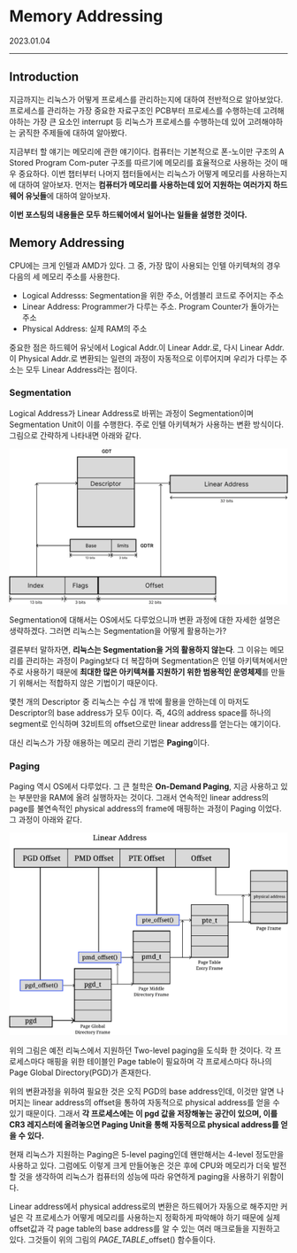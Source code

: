 # Memory Addressing

2023.01.04

---

## Introduction

지금까지는 리눅스가 어떻게 프로세스를 관리하는지에 대하여 전반적으로 알아보았다. 프로세스를 관리하는 가장 중요한 자료구조인 PCB부터 프로세스를 수행하는데 고려해야하는 가장 큰 요소인 interrupt 등 리눅스가 프로세스를 수행하는데 있어 고려해야하는 굵직한 주제들에 대하여 알아봤다.

지금부터 할 얘기는 메모리에 관한 얘기이다. 컴퓨터는 기본적으로 폰-노이만 구조의 A Stored Program Com-puter 구조를 따르기에 메모리를 효율적으로 사용하는 것이 매우 중요하다. 이번 챕터부터 나머지 챕터들에서는 리눅스가 어떻게 메모리를 사용하는지에 대하여 알아보자. 먼저는 **컴퓨터가 메모리를 사용하는데 있어 지원하는 여러가지 하드웨어 유닛들**에 대하여 알아보자. 

**이번 포스팅의 내용들은 모두 하드웨어에서 일어나는 일들을 설명한 것이다.**

## Memory Addressing

CPU에는 크게 인텔과 AMD가 있다. 그 중, 가장 많이 사용되는 인텔 아키텍쳐의 경우 다음의 세 메모리 주소를 사용한다.

- Logical Addresss: Segmentation을 위한 주소, 어셈블리 코드로 주어지는 주소
- Linear Address: Programmer가 다루는 주소. Program Counter가 돌아가는 주소
- Physical Address: 실제 RAM의 주소

중요한 점은 하드웨어 유닛에서 Logical Addr.이 Linear Addr.로, 다시 Linear Addr.이 Physical Addr.로 변환되는 일련의 과정이 자동적으로 이루어지며 우리가 다루는 주소는 모두 Linear Address라는 점이다.

### Segmentation

Logical Address가 Linear Address로 바뀌는 과정이 Segmentation이며 Segmentation Unit이 이를 수행한다. 주로 인텔 아키텍쳐가 사용하는 변환 방식이다. 그림으로 간략하게 나타내면 아래와 같다.

![Untitled](Memory%20Addressing%20e87f6fded9214b37badb554ca7fe4b99/Untitled.png)

Segmentation에 대해서는 OS에서도 다루었으니까 변환 과정에 대한 자세한 설명은 생략하겠다. 그러면 리눅스는 Segmentation을 어떻게 활용하는가?

결론부터 말하자면, **리눅스는 Segmentation을 거의 활용하지 않는다**. 그 이유는 메모리를 관리하는 과정이 Paging보다 더 복잡하며 Segmentation은 인텔 아키텍쳐에서만 주로 사용하기 때문에 **최대한 많은 아키텍쳐를 지원하기 위한 범용적인 운영체제**를 만들기 위해서는 적합하지 않은 기법이기 때문이다. 

몇천 개의 Descriptor 중 리눅스는 수십 개 밖에 활용을 안하는데 이 마저도 Descriptor의 base address가 모두 0이다. 즉, 4G의 address space를 하나의 segment로 인식하며 32비트의 offset으로만 linear address를 얻는다는 얘기이다.

대신 리눅스가 가장 애용하는 메모리 관리 기법은 **Paging**이다.

### Paging

Paging 역시 OS에서 다루었다. 그 큰 철학은 **On-Demand Paging**, 지금 사용하고 있는 부분만을 RAM에 올려 실행하자는 것이다. 그래서 연속적인 linear address의 page를 불연속적인 physical address의 frame에 매핑하는 과정이 Paging 이었다. 그 과정이 아래와 같다.

![Untitled](Memory%20Addressing%20e87f6fded9214b37badb554ca7fe4b99/Untitled%201.png)

위의 그림은 예전 리눅스에서 지원하던 Two-level paging을 도식화 한 것이다. 각 프로세스마다 매핑을 위한 테이블인 Page table이 필요하며 각 프로세스마다 하나의 Page Global Directory(PGD)가 존재한다. 

위의 변환과정을 위하여 필요한 것은 오직 PGD의 base address인데, 이것만 알면 나머지는 linear address의 offset을 통하여 자동적으로 physical address를 얻을 수 있기 때문이다. 그래서 **각 프로세스에는 이 pgd 값을 저장해놓는 공간이 있으며, 이를 CR3 레지스터에 올려놓으면 Paging Unit을 통해 자동적으로 physical address를 얻을 수 있다.**

현재 리눅스가 지원하는 Paging은 5-level paging인데 왠만해서는 4-level 정도만을 사용하고 있다. 그럼에도 이렇게 크게 만들어놓은 것은 후에 CPU와 메모리가 더욱 발전할 것을 생각하여 리눅스가 컴퓨터의 성능에 따라 유연하게 paging을 사용하기 위함이다. 

Linear address에서 physical address로의 변환은 하드웨어가 자동으로 해주지만 커널은 각 프로세스가 어떻게 메모리를 사용하는지 정확하게 파악해야 하기 때문에 실제 offset값과 각 page table의 base address를 알 수 있는 여러 매크로들을 지원하고 있다. 그것들이 위의 그림의 *PAGE_TABLE*_offset() 함수들이다.